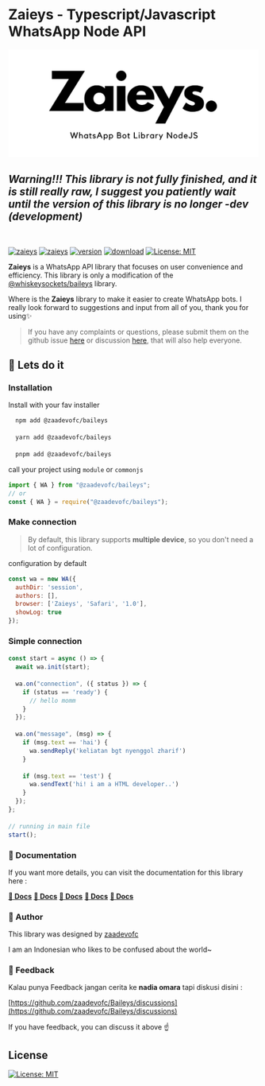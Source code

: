 # Zaieys - Typescript/Javascript WhatsApp Node API

<img src="https://raw.githubusercontent.com/zaadevofc/Baileys/main/zaieys-banner.jpg" alt="Zaieys - Typescript/Javascript WhatsApp Node API">

## _**Warning!!! This library is not fully finished, and it is still really raw, I suggest you patiently wait until the version of this library is no longer -dev (development)**_

<br />

[![zaieys](https://img.shields.io/badge/baileys-alternative-blue)](https://github.com/zaadevofc/Baileys)
[![zaieys](https://img.shields.io/badge/zaadevofc-zaieys-red)](https://github.com/zaadevofc/Baileys)
[![version](https://img.shields.io/npm/v/@zaadevofc/baileys.svg)](https://www.npmjs.com/package/@zaadevofc/baileys)
[![download](https://img.shields.io/npm/dw/@zaadevofc/baileys.svg?style=flat-square)](https://www.npmjs.com/package/@zaadevofc/baileys)
[![License: MIT](https://img.shields.io/badge/License-MIT-yellow.svg)](https://opensource.org/licenses/MIT)

**Zaieys** is a WhatsApp API library that focuses on user convenience and efficiency. This library is only a modification of the [@whiskeysockets/baileys](https://github.com/WhiskeySockets/Baileys) library. 

Where is the **Zaieys** library to make it easier to create WhatsApp bots. I really look forward to suggestions and input from all of you, thank you for using✨

> If you have any complaints or questions, please submit them on the github issue [here](https://github.com/zaadevofc/Baileys/issues) or discussion [here](https://github.com/zaadevofc/Baileys/discussions), that will also help everyone.

## 🚀 Lets do it
### Installation

Install with your fav installer

```bash
  npm add @zaadevofc/baileys

  yarn add @zaadevofc/baileys

  pnpm add @zaadevofc/baileys
```
call your project using `module` or `commonjs`

```js
import { WA } from "@zaadevofc/baileys";
// or
const { WA } = require("@zaadevofc/baileys");
```

### Make connection

> By default, this library supports **multiple device**, so you don't need a lot of configuration.

configuration by default

```js
const wa = new WA({
  authDir: 'session',
  authors: [],
  browser: ['Zaieys', 'Safari', '1.0'],
  showLog: true
});
```

### Simple connection

```js
const start = async () => {
  await wa.init(start);

  wa.on("connection", ({ status }) => {
    if (status == 'ready') {
      // hello momm
    }
  });

  wa.on("message", (msg) => {
    if (msg.text == 'hai') {
      wa.sendReply('keliatan bgt nyenggol zharif')
    } 
    
    if (msg.text == 'test') {
      wa.sendText('hi! i am a HTML developer..')
    }
  });
};

// running in main file
start();
```
### 📃 Documentation

If you want more details, you can visit the documentation for this library here :

**[📃 Docs](https://zaadevofc.github.io/Baileys)**
**[📃 Docs](https://zaadevofc.github.io/Baileys)**
**[📃 Docs](https://zaadevofc.github.io/Baileys)**
**[📃 Docs](https://zaadevofc.github.io/Baileys)**
**[📃 Docs](https://zaadevofc.github.io/Baileys)**

### 🥇 Author

This library was designed by [zaadevofc](https://www.instagram.com/zaadevofc/)

I am an Indonesian who likes to be confused about the world~


### 🍴 Feedback

Kalau punya Feedback jangan cerita ke **nadia omara** tapi diskusi disini :

[https://github.com/zaadevofc/Baileys/discussions](https://github.com/zaadevofc/Baileys/discussions)

If you have feedback, you can discuss it above ☝️

## License

[![License: MIT](https://img.shields.io/badge/License-MIT-yellow.svg)](https://opensource.org/licenses/MIT)